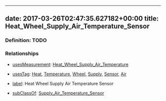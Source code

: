 
---
date: 2017-03-26T02:47:35.627182+00:00
title: Heat_Wheel_Supply_Air_Temperature_Sensor
---
### Definition: TODO

### Relationships

* [usesMeasurement](https://brickschema.org/schema/1.0/BrickFrame#usesMeasurement): [Heat_Wheel_Supply_Air_Temperature](https://brickschema.org/schema/1.0/Brick#Heat_Wheel_Supply_Air_Temperature)

* [usesTag](https://brickschema.org/schema/1.0/BrickFrame#usesTag): [Heat](https://brickschema.org/schema/1.0/BrickTag#Heat), [Temperature](https://brickschema.org/schema/1.0/BrickTag#Temperature), [Wheel](https://brickschema.org/schema/1.0/BrickTag#Wheel), [Supply](https://brickschema.org/schema/1.0/BrickTag#Supply), [Sensor](https://brickschema.org/schema/1.0/BrickTag#Sensor), [Air](https://brickschema.org/schema/1.0/BrickTag#Air)

* [label](http://www.w3.org/2000/01/rdf-schema#label): Heat Wheel Supply Air Temperature Sensor

* [subClassOf](http://www.w3.org/2000/01/rdf-schema#subClassOf): [Supply_Air_Temperature_Sensor](https://brickschema.org/schema/1.0/Brick#Supply_Air_Temperature_Sensor)
